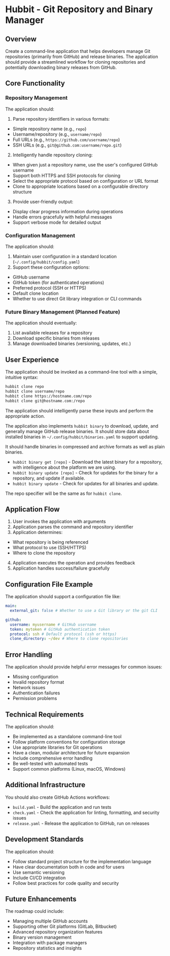 # Hubbit - Git Repository and Binary Manager

## Overview

Create a command-line application that helps developers manage Git repositories (primarily from GitHub) and release binaries. The application should provide a streamlined workflow for cloning repositories and potentially downloading binary releases from GitHub.

## Core Functionality

### Repository Management

The application should:

1. Parse repository identifiers in various formats:

- Simple repository name (e.g., `repo`)
- Username/repository (e.g., `username/repo`)
- Full URLs (e.g., `https://github.com/username/repo`)
- SSH URLs (e.g., `git@github.com:username/repo.git`)

2. Intelligently handle repository cloning:

- When given just a repository name, use the user's configured GitHub username
- Support both HTTPS and SSH protocols for cloning
- Select the appropriate protocol based on configuration or URL format
- Clone to appropriate locations based on a configurable directory structure

3. Provide user-friendly output:

- Display clear progress information during operations
- Handle errors gracefully with helpful messages
- Support verbose mode for detailed output

### Configuration Management

The application should:

1. Maintain user configuration in a standard location (`~/.config/hubbit/config.yaml`)
2. Support these configuration options:

- GitHub username
- GitHub token (for authenticated operations)
- Preferred protocol (SSH or HTTPS)
- Default clone location
- Whether to use direct Git library integration or CLI commands

### Future Binary Management (Planned Feature)

The application should eventually:

1. List available releases for a repository
2. Download specific binaries from releases
3. Manage downloaded binaries (versioning, updates, etc.)

## User Experience

The application should be invoked as a command-line tool with a simple, intuitive syntax:

```bash
hubbit clone repo
hubbit clone username/repo
hubbit clone https://hostname.com/repo
hubbit clone git@hostname.com:/repo
```

The application should intelligently parse these inputs and perform the appropriate action.

The application also implements `hubbit binary` to download, update, and generally manage GitHub release binaries. It should store data about installed binaries in `~/.config/hubbit/binaries.yaml` to support updating.

It should handle binaries in compressed and archive formats as well as plain binaries.

- `hubbit binary get [repo]` - Download the latest binary for a repository, with intelligence about the platform we are using.
- `hubbit binary update [repo]` - Check for updates for the binary for a repository, and update if available.
- `hubbit binary update` - Check for updates for all binaries and update.

The repo specifier will be the same as for `hubbit clone`.

## Application Flow

1. User invokes the application with arguments
2. Application parses the command and repository identifier
3. Application determines:

- What repository is being referenced
- What protocol to use (SSH/HTTPS)
- Where to clone the repository

4. Application executes the operation and provides feedback
5. Application handles success/failure gracefully

## Configuration File Example

The application should support a configuration file like:

```yaml
main:
  external_git: false # Whether to use a Git library or the git CLI

github:
  username: myusername # GitHub username
  token: mytoken # GitHub authentication token
  protocol: ssh # Default protocol (ssh or https)
  clone_directory: ~/dev # Where to clone repositories
```

## Error Handling

The application should provide helpful error messages for common issues:

- Missing configuration
- Invalid repository format
- Network issues
- Authentication failures
- Permission problems

## Technical Requirements

The application should:

- Be implemented as a standalone command-line tool
- Follow platform conventions for configuration storage
- Use appropriate libraries for Git operations
- Have a clean, modular architecture for future expansion
- Include comprehensive error handling
- Be well-tested with automated tests
- Support common platforms (Linux, macOS, Windows)

## Additional Infrastructure

You should also create GitHub Actions workflows:

- `build.yaml` - Build the application and run tests
- `check.yaml` - Check the application for linting, formatting, and security issues
- `release.yaml` - Release the application to GitHub, run on releases

## Development Standards

The application should:

- Follow standard project structure for the implementation language
- Have clear documentation both in code and for users
- Use semantic versioning
- Include CI/CD integration
- Follow best practices for code quality and security

## Future Enhancements

The roadmap could include:

- Managing multiple GitHub accounts
- Supporting other Git platforms (GitLab, Bitbucket)
- Advanced repository organization features
- Binary version management
- Integration with package managers
- Repository statistics and insights
